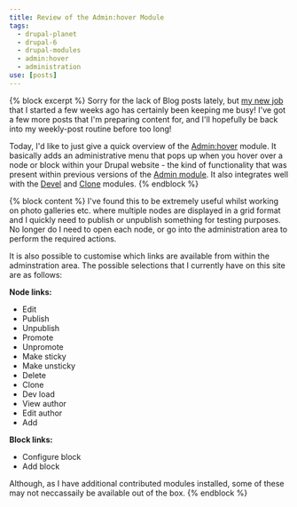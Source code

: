 ```yaml
---
title: Review of the Admin:hover Module
tags:
  - drupal-planet
  - drupal-6
  - drupal-modules
  - admin:hover
  - administration
use: [posts]
---
```

{% block excerpt %}
Sorry for the lack of Blog posts lately, but [my new job](http://horseandcountry.tv) that I started a few weeks ago has certainly been keeping me busy! I've got a few more posts that I'm preparing content for, and I'll hopefully be back into my weekly-post routine before too long!

Today, I'd like to just give a quick overview of the [Admin:hover](http://drupal.org/project/admin_hover) module. It basically adds an administrative menu that pops up when you hover over a node or block within your Drupal website - the kind of functionality that was present within previous versions of the [Admin module](http://drupal.org/project/admin). It also integrates well with the [Devel](http://drupal.org/project/devel) and [Clone](http://drupal.org/project/node_clone) modules.
{% endblock %}

{% block content %}
I've found this to be extremely useful whilst working on photo galleries etc. where multiple nodes are displayed in a grid format and I quickly need to publish or unpublish something for testing purposes. No longer do I need to open each node, or go into the administration area to perform the required actions.

It is also possible to customise which links are available from within the adminstration area. The possible selections that I currently have on this site are as follows:

**Node links:**

* Edit
* Publish
* Unpublish
* Promote
* Unpromote
* Make sticky
* Make unsticky
* Delete
* Clone
* Dev load
* View author
* Edit author
* Add

**Block links:**

* Configure block
* Add block

Although, as I have additional contributed modules installed, some of these may not neccassaily be available out of the box.
{% endblock %}
